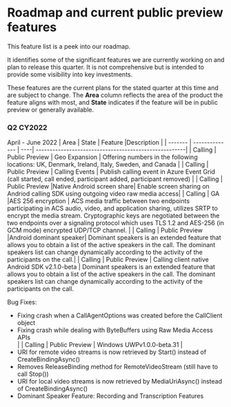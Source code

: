 # Roadmap and current public preview features

This feature list is a peek into our roadmap. <!--, and clones [our GitHub project](https://github.com/Azure/Communication/projects/1) --> 

It identifies some of the significant features we are currently working on and plan to release this quarter. <!--a rough timeframe for when you can expect to see them.--> It is not comprehensive but is intended to provide some visibility into key investments.

These features are the current plans for the stated quarter at this time and are subject to change. The **Area** column reflects the area of the product the feature aligns with most, and **State**  indicates if the feature will be in public preview or generally available. <!-- Links are provided to Azure DevOps (ADO) tracking that is used internally by Microsoft.-->

### Q2 CY2022
April - June 2022
| Area    | State          | Feature |Description                                                |
| ------- | -------------- | ----| ------------------------------------------------------|
| Calling | Public Preview | Geo Expansion | Offering numbers in the following locations: UK, Denmark, Ireland, Italy, Sweden, and Canada  |
| Calling | Public Preview | Calling Events | Publish calling event in Azure Event Grid (call started, call ended, participant added, participant removed) | 
| Calling | Public Preview |Native Android screen share| Enable screen sharing on Andriod calling SDK using outgoing video raw media access|
| Calling    | GA |AES 256 encryption  | ACS media traffic between two endpoints participating in ACS audio, video, and application sharing, utilizes SRTP to encrypt the media stream. Cryptographic keys are negotiated between the two endpoints over a signaling protocol which uses TLS 1.2 and AES-256 (in GCM mode) encrypted UDP/TCP channel. |
| Calling | Public Preview |Android dominant speaker| Dominant speakers is an extended feature that allows you to obtain a list of the active speakers in the call. The dominant speakers list can change dynamically according to the activity of the participants on the call.|
| Calling | Public Preview | Calling client native Android SDK v2.1.0-beta | Dominant speakers is an extended feature that allows you to obtain a list of the active speakers in the call. The dominant speakers list can change dynamically according to the activity of the participants on the call. <p></p><p>Bug Fixes:</p> <div> <ul><li>Fixing crash when a CallAgentOptions was created before the CallClient object</li> <li>Fixing crash while dealing with ByteBuffers using Raw Media Access APIs</li>|
| Calling | Public Preview | Windows UWPv1.0.0-beta.31 | <li>URI for remote video streams is now retrieved by Start() instead of CreateBindingAsync()</li> <li>Removes ReleaseBinding method for RemoteVideoStream (still have to call Stop())</li><li>URI for local video streams is now retrieved by MediaUriAsync() instead of CreateBindingAsync()</li> <li>Dominant Speaker Feature: Recording and Transcription Features</li>
